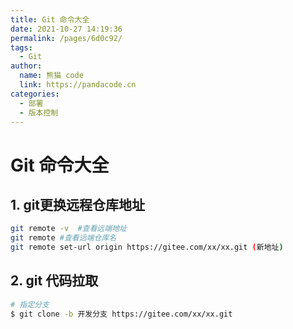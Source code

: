 ```yaml
---
title: Git 命令大全
date: 2021-10-27 14:19:36
permalink: /pages/6d0c92/
tags: 
  - Git
author: 
  name: 熊猫 code
  link: https://pandacode.cn
categories: 
  - 部署
  - 版本控制
---
```


# Git 命令大全

## 1. git更换远程仓库地址

```sh
git remote -v  #查看远端地址
git remote #查看远端仓库名
git remote set-url origin https://gitee.com/xx/xx.git (新地址)
```

## 2. git 代码拉取

```sh
# 指定分支
$ git clone -b 开发分支 https://gitee.com/xx/xx.git
```

